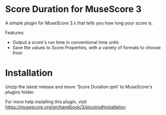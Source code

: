 # Score Duration for MuseScore 3
A simple plugin for MuseScore 3.x that tells you how long your score is.

Features:
 - Output a score's run time in conventional time units
 - Save the values to Score Properties, with a variety of formats to choose from

# Installation
Unzip the latest release and move 'Score Duration.qml' to MuseScore's plugins folder.

For more help installing this plugin, visit https://musescore.org/en/handbook/3/plugins#installation

